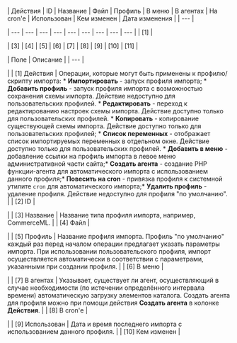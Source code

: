 | Действия | ID | Название | Файл | Профиль | В меню | В агентах | На сron'e | Использован | Кем изменен | Дата изменения |
| --- |

| --- | --- | --- | --- | --- | --- | --- | --- | --- |
| [1] |

| [3] | [4] | [5] | [6] | [7] | [8] | [9] | [10] | [11] |

| Поле | Описание |
| --- |

|
| [1] Действия | Операции, которые могут быть применены к профилю/скрипту импорта:  * **Импортировать** - запуск профиля импорта; * **Добавить профиль** - запуск профиля импорта с возможностью сохранения схемы импорта. Действие недоступно для пользовательских профилей. * **Редактировать** - переход к редактированию настроек схемы импорта. Действие доступно только для пользовательских профилей. * **Копировать** - копирование существующей схемы импорта. Действие доступно только для пользовательских профилей; * **Список переменных** - отображает список импортируемых переменных в отдельном окне. Действие доступно только для пользовательских профилей. * **Добавить в меню** - добавление ссылки на профиль импорта в левое меню административной части сайта;* **Создать агента** - создание PHP функции-агента для автоматического импорта с использованием данного профиля;* **Повесить на cron** - привязка профиля к системной утилите `cron` для автоматического импорта;* **Удалить профиль** - удаление профиля. Действие недоступно для профиля "по умолчанию". |
| [2] ID |

|
| [3] Название | Название типа профиля импорта, например, CommerceML. |
| [4] Файл |

|
| [5] Профиль | Название профиля импорта.    Профиль "по умолчанию" каждый раз перед началом операции предлагает указать параметры импорта. При использовании пользовательского профиля, импорт осуществляется автоматически в соответствии с параметрами, указанными при создании профиля. |
| [6] В меню |

|
| [7] В агентах | Указывает, существует ли агент, осуществляющий в случае необходимости (по истечении определённого интервала времени) автоматическую загрузку элементов каталога. Создать агента для профиля можно при помощи действия **Создать агента** в колонке **Действия**. |
| [8] В cron'е |

|
| [9] Использован | Дата и время последнего импорта с использованием данного профиля. |
| [10] Кем изменен |